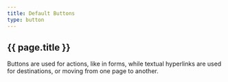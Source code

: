 ```yaml
---
title: Default Buttons
type: button
---
```


## {{ page.title }}

Buttons are used for actions, like in forms, while textual hyperlinks are used for destinations, or moving from one page to another.
